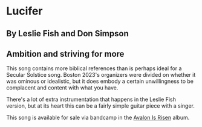 # Lucifer
## By Leslie Fish and Don Simpson
## Ambition and striving for more

This song contains more biblical references than is perhaps ideal for a Secular Solstice song. Boston 2023's organizers were divided on whether it was ominous or idealistic, but it does embody a certain unwillingness to be complacent and content with what you have.

There's a lot of extra instrumentation that happens in the Leslie Fish version, but at its heart this can be a fairly simple guitar piece with a singer.

This song is available for sale via bandcamp in the [Avalon Is Risen](https://lesliefish.bandcamp.com/track/lucifer) album.
